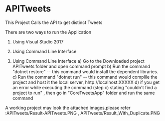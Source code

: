 # APITweets
This Project Calls the API to get distinct Tweets

There are two ways to run the Application 
1. Using Visual Studio 2017
2. Using Command Line Interface

2. Using Command Line Interface
a) Go to the Downloaded project APITweets folder and open command prompt
b) Run the command "dotnet restore"  -- this command would install the dependent libraries.
c) Run the command "dotnet run"  -- this command would complile the project and host it the local server, hhtp://localhost:XXXXX
d) if you get an error while executing the command (step c) stating "couldn't find a project to run" , then go in "CoreTweetsApp" folder and run the same command 


A working project may look the attached images,please refer :APITweets/Result-APITweets.PNG , APITweets/Result_With_Duplicate.PNG
